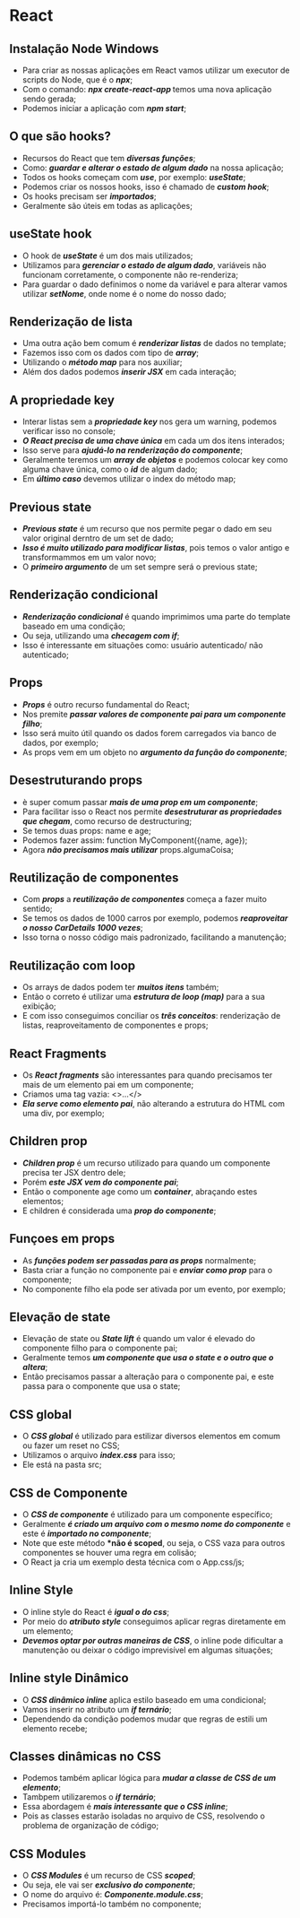 # **React**

## Instalação Node Windows

- Para criar as nossas aplicações em React vamos utilizar um executor de scripts do Node, que é o **_npx_**;
- Com o comando: **_npx create-react-app <nome>_** temos uma nova aplicação sendo gerada;
- Podemos iniciar a aplicação com **_npm start_**;

## O que são hooks?

- Recursos do React que tem **_diversas funções_**;
- Como: **_guardar e alterar o estado de algum dado_** na nossa aplicação;
- Todos os hooks começam com **_use_**, por exemplo: **_useState_**;
- Podemos criar os nossos hooks, isso é chamado de **_custom hook_**;
- Os hooks precisam ser **_importados_**;
- Geralmente são úteis em todas as aplicações;

## useState hook

- O hook de **_useState_** é um dos mais utilizados;
- Utilizamos para **_gerenciar o estado de algum dado_**, variáveis não funcionam corretamente, o componente não re-renderiza;
- Para guardar o dado definimos o nome da variável e para alterar vamos utilizar **_setNome_**, onde nome é o nome do nosso dado;

## Renderização de lista

- Uma outra ação bem comum é **_renderizar listas_** de dados no template;
- Fazemos isso com os dados com tipo de **_array_**;
- Utilizando o **_método map_** para nos auxiliar;
- Além dos dados podemos **_inserir JSX_** em cada interação;

## A propriedade key

- Interar listas sem a **_propriedade key_** nos gera um warning, podemos verificar isso no console;
- **_O React precisa de uma chave única_** em cada um dos itens interados;
- Isso serve para **_ajudá-lo na renderização do componente_**;
- Geralmente teremos um **_array de objetos_** e podemos colocar key como alguma chave única, como o **_id_** de algum dado;
- Em **_último caso_** devemos utilizar o index do método map;

## Previous state

- **_Previous state_** é um recurso que nos permite pegar o dado em seu valor original derntro de um set de dado;
- **_Isso é muito utilizado para modificar listas_**, pois temos o valor antigo e transformammos em um valor novo;
- O **_primeiro argumento_** de um set sempre será o previous state;

## Renderização condicional

- **_Renderização condicional_** é quando imprimimos uma parte do template baseado em uma condição;
- Ou seja, utilizando uma **_checagem com if_**;
- Isso é interessante em situações como: usuário autenticado/ não autenticado;

## Props

- **_Props_** é outro recurso fundamental do React;
- Nos premite **_passar valores de componente pai para um componente filho_**;
- Isso será muito útil quando os dados forem carregados via banco de dados, por exemplo;
- As props vem em um objeto no **_argumento da função do componente_**;

## Desestruturando props

- è super comum passar **_mais de uma prop em um componente_**;
- Para facilitar isso o React nos permite **_desestruturar as propriedades que chegam_**, como recurso de destructuring;
- Se temos duas props: name e age;
- Podemos fazer assim: function MyComponent({name, age});
- Agora **_não precisamos mais utilizar_** props.algumaCoisa;

## Reutilização de componentes

- Com **_props_** a **_reutilização de componentes_** começa a fazer muito sentido;
- Se temos os dados de 1000 carros por exemplo, podemos **_reaproveitar o nosso CarDetails 1000 vezes_**;
- Isso torna o nosso código mais padronizado, facilitando a manutenção;

## Reutilização com loop

- Os arrays de dados podem ter **_muitos itens_** também;
- Então o correto é utilizar uma **_estrutura de loop (map)_** para a sua exibição;
- E com isso conseguimos conciliar os **_três conceitos_**: renderização de listas, reaproveitamento de componentes e props;

## React Fragments

- Os **_React fragments_** são interessantes para quando precisamos ter mais de um elemento pai em um componente;
- Criamos uma tag vazia: <>...</>
- **_Ela serve como elemento pai_**, não alterando a estrutura do HTML com uma div, por exemplo;

## Children prop

- **_Children prop_** é um recurso utilizado para quando um componente precisa ter JSX dentro dele;
- Porém **_este JSX vem do componente pai_**;
- Então o componente age como um **_container_**, abraçando estes elementos;
- E children é considerada uma **_prop do componente_**;

## Funçoes em props

- As **_funções podem ser passadas para as props_** normalmente;
- Basta criar a função no componente pai e **_enviar como prop_** para o componente;
- No componente filho ela pode ser ativada por um evento, por exemplo;

## Elevação de state

- Elevação de state ou **_State lift_** é quando um valor é elevado do componente filho para o componente pai;
- Geralmente temos **_um componente que usa o state e o outro que o altera_**;
- Então precisamos passar a alteração para o componente pai, e este passa para o componente que usa o state;

## CSS global

- O **_CSS global_** é utilizado para estilizar diversos elementos em comum ou fazer um reset no CSS;
- Utilizamos o arquivo **_index.css_** para isso;
- Ele está na pasta src;

## CSS de Componente

- O **_CSS de componente_** é utilizado para um componente específico;
- Geralmente **_é criado um arquivo com o mesmo nome do componente_** e este é **_importado no componente_**;
- Note que este método **\*não é scoped**, ou seja, o CSS vaza para outros componentes se houver uma regra em colisão;
- O React ja cria um exemplo desta técnica com o App.css/js;

## Inline Style

- O inline style do React é **_igual o do css_**;
- Por meio do **_atributo style_** conseguimos aplicar regras diretamente em um elemento;
- **_Devemos optar por outras maneiras de CSS_**, o inline pode dificultar a manutenção ou deixar o código imprevisível em algumas situações;

## Inline style Dinâmico

- O **_CSS dinâmico inline_** aplica estilo baseado em uma condicional;
- Vamos inserir no atributo um **_if ternário_**;
- Dependendo da condição podemos mudar que regras de estili um elemento recebe;

## Classes dinâmicas no CSS

- Podemos também aplicar lógica para **_mudar a classe de CSS de um elemento_**;
- Tambpem utilizaremos o **_if ternário_**;
- Essa abordagem é **_mais interessante que o CSS inline_**;
- Pois as classes estarão isoladas no arquivo de CSS, resolvendo o problema de organização de código;

## CSS Modules

- O **_CSS Modules_** é um recurso de CSS **_scoped_**;
- Ou seja, ele vai ser **_exclusivo do componente_**;
- O nome do arquivo é: **_Componente.module.css_**;
- Precisamos importá-lo também no componente;
